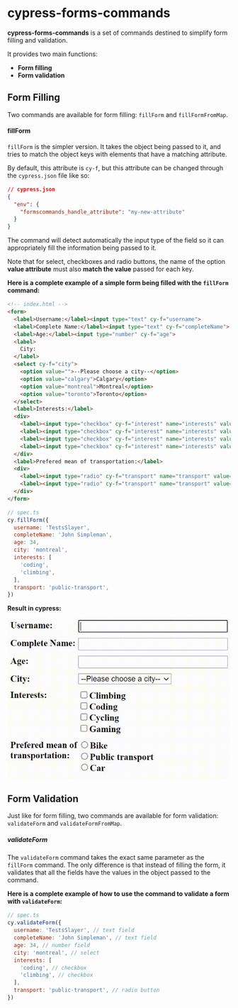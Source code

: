 # cypress-forms-commands

**cypress-forms-commands** is a set of commands destined to simplify form filling and validation.

It provides two main functions:

* **Form filling**
* **Form validation**

## Form Filling

Two commands are available for form filling: `fillForm` and `fillFormFromMap`.

#### fillForm

`fillForm` is the simpler version. It takes the object being passed to it, and tries to match the object keys with elements that have a matching attribute.

By default, this attribute is `cy-f`, but this attribute can be changed through the `cypress.json` file like so:

```json
// cypress.json
{
  "env": {
    "formscommands_handle_attribute": "my-new-attribute"
  }
}
```

The command will detect automatically the input type of the field so it can appropriately fill the information being passed to it.

Note that for select, checkboxes and radio buttons, the name of the option **value attribute** must also **match the value** passed for each key.

**Here is a complete example of a simple form being filled with the `fillForm` command:**

```html
<!-- index.html -->
<form>
  <label>Username:</label><input type="text" cy-f="username">
  <label>Complete Name:</label><input type="text" cy-f="completeName">
  <label>Age:</label><input type="number" cy-f="age">
  <label>
    City:
  </label>
  <select cy-f="city">
    <option value="">--Please choose a city--</option>
    <option value="calgary">Calgary</option>
    <option value="montreal">Montreal</option>
    <option value="toronto">Toronto</option>
  </select>
  <label>Interests:</label>
  <div>
    <label><input type="checkbox" cy-f="interest" name="interests" value="climbing">Climbing</label>
    <label><input type="checkbox" cy-f="interest" name="interests" value="coding">Coding</label>
    <label><input type="checkbox" cy-f="interest" name="interests" value="cycling">Cycling</label>
    <label><input type="checkbox" cy-f="interest" name="interests" value="gaming">Gaming</label>
  </div>
  <label>Prefered mean of transportation:</label>
  <div>
    <label><input type="radio" cy-f="transport" name="transport" value="bike">Bike</label><label><input type="radio" cy-f="transport" name="transport" value="public-transport">Public transport</label>
    <label><input type="radio" cy-f="transport" name="transport" value="car">Car</label>
  </div>
</form>
```

```js
// spec.ts
cy.fillForm({
  username: 'TestsSlayer',
  completeName: 'John Simpleman',
  age: 34,
  city: 'montreal',
  interests: [
    'coding',
    'climbing',
  ],
  transport: 'public-transport',
})
```

**Result in cypress:**

![asd](./docs/demo.gif)

## Form Validation

Just like for form filling, two commands are available for form validation: `validateForm` and `validateFormFromMap`.

##### validateForm

The `validateForm` command takes the exact same parameter as the `fillForm` command. The only difference is that instead of filling the form, it validates that all the fields have the values in the object passed to the command.

**Here is a complete example of how to use the command to validate a form with `validateForm`:**

```js
// spec.ts
cy.validateForm({
  username: 'TestsSlayer', // text field
  completeName: 'John Simpleman', // text field
  age: 34, // number field
  city: 'montreal', // select
  interests: [
    'coding', // checkbox
    'climbing', // checkbox
  ],
  transport: 'public-transport', // radio button
})
```